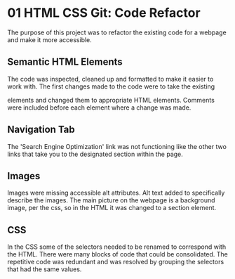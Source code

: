 # 01 HTML CSS Git: Code Refactor

The purpose of this project was to refactor the existing code for a webpage and make it more accessible. 

## Semantic HTML Elements

The code was inspected, cleaned up and formatted to make it easier to work with. The first changes made to the code were to take the existing <div> elements and changed them to appropriate HTML elements. Comments were included before each element where a change was made. 

## Navigation Tab

The 'Search Engine Optimization' link was not functioning like the other two links that take you to the designated section within the page. 

## Images

Images were missing accessible alt attributes. Alt text added to specifically describe the images. The main picture on the webpage is a background image, per the css, so in the HTML it was changed to a section element. 

## CSS

In the CSS some of the selectors needed to be renamed to correspond with the HTML. There were many blocks of code that could be consolidated. The repetitive code was redundant and was resolved by grouping the selectors that had the same values. 
